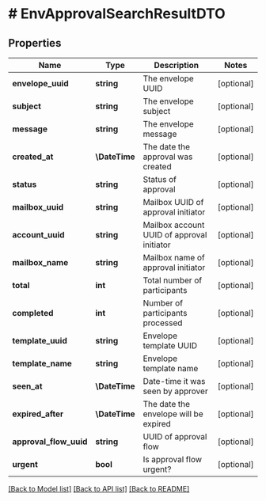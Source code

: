 # # EnvApprovalSearchResultDTO

## Properties

Name | Type | Description | Notes
------------ | ------------- | ------------- | -------------
**envelope_uuid** | **string** | The envelope UUID | [optional]
**subject** | **string** | The envelope subject | [optional]
**message** | **string** | The envelope message | [optional]
**created_at** | **\DateTime** | The date the approval was created | [optional]
**status** | **string** | Status of approval | [optional]
**mailbox_uuid** | **string** | Mailbox UUID of approval initiator | [optional]
**account_uuid** | **string** | Mailbox account UUID of approval initiator | [optional]
**mailbox_name** | **string** | Mailbox name of approval initiator | [optional]
**total** | **int** | Total number of participants | [optional]
**completed** | **int** | Number of participants processed | [optional]
**template_uuid** | **string** | Envelope template UUID | [optional]
**template_name** | **string** | Envelope template name | [optional]
**seen_at** | **\DateTime** | Date-time it was seen by approver | [optional]
**expired_after** | **\DateTime** | The date the envelope will be expired | [optional]
**approval_flow_uuid** | **string** | UUID of approval flow | [optional]
**urgent** | **bool** | Is approval flow urgent? | [optional]

[[Back to Model list]](../../README.md#models) [[Back to API list]](../../README.md#endpoints) [[Back to README]](../../README.md)
